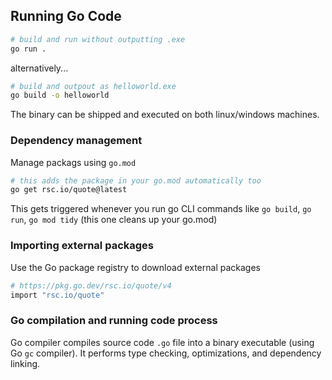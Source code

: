 ## Running Go Code

```sh
# build and run without outputting .exe
go run .
```

alternatively...

```sh
# build and outpout as helloworld.exe
go build -o helloworld
```

The binary can be shipped and executed on both linux/windows machines.

### Dependency management

Manage packags using `go.mod`

```sh
# this adds the package in your go.mod automatically too
go get rsc.io/quote@latest
```

This gets triggered whenever you run go CLI commands like `go build`, `go run`, `go mod tidy` (this one cleans up your go.mod)

### Importing external packages

Use the Go package registry to download external packages

```sh
# https://pkg.go.dev/rsc.io/quote/v4
import "rsc.io/quote"
```

### Go compilation and running code process

Go compiler compiles source code `.go` file into a binary executable (using Go `gc` compiler). It performs type checking, optimizations, and dependency linking.
